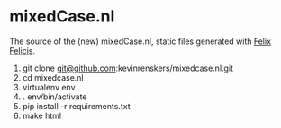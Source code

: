 # mixedCase.nl
The source of the (new) mixedCase.nl, static files generated with [Felix Felicis](https://github.com/lepture/liquidluck).

1. git clone git@github.com:kevinrenskers/mixedcase.nl.git
2. cd mixedcase.nl
3. virtualenv env
4. . env/bin/activate
5. pip install -r requirements.txt
6. make html
